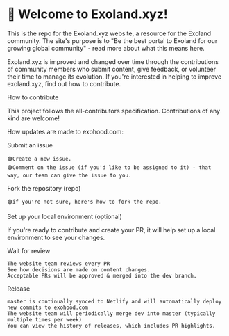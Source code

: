 # 👋 Welcome to Exoland.xyz!
This is the repo for the Exoland.xyz website, a resource for the Exoland community. The site's purpose is to "Be the best portal to Exoland for our growing global community" - read more about what this means here.

Exoland.xyz is improved and changed over time through the contributions of community members who submit content, give feedback, or volunteer their time to manage its evolution. If you're interested in helping to improve exoland.xyz, find out how to contribute.

How to contribute

This project follows the all-contributors specification. Contributions of any kind are welcome!

How updates are made to exohood.com:

Submit an issue

    🟢Create a new issue.
    🟢Comment on the issue (if you'd like to be assigned to it) - that way, our team can give the issue to you.

Fork the repository (repo)

    🟢if you're not sure, here's how to fork the repo.

Set up your local environment (optional)

If you're ready to contribute and create your PR, it will help set up a local environment to see your changes.

Wait for review

    The website team reviews every PR
    See how decisions are made on content changes.
    Acceptable PRs will be approved & merged into the dev branch.

Release

    master is continually synced to Netlify and will automatically deploy new commits to exohood.com
    The website team will periodically merge dev into master (typically multiple times per week)
    You can view the history of releases, which includes PR highlights.
